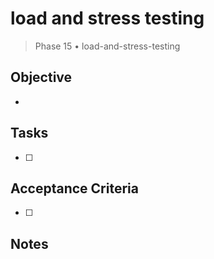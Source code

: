 # load and stress testing

> Phase 15 • load-and-stress-testing

## Objective
- 

## Tasks
- [ ] 

## Acceptance Criteria
- [ ] 

## Notes

